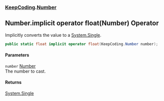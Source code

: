 ### [KeepCoding](KeepCoding.md 'KeepCoding').[Number](KeepCoding_Number.md 'KeepCoding.Number')
## Number.implicit operator float(Number) Operator
Implicitly converts the value to a [System.Single](https://docs.microsoft.com/en-us/dotnet/api/System.Single 'System.Single').  
```csharp
public static float implicit operator float(KeepCoding.Number number);
```
#### Parameters
<a name='KeepCoding_Number_op_Implicitfloat(KeepCoding_Number)_number'></a>
`number` [Number](KeepCoding_Number.md 'KeepCoding.Number')  
The number to cast.
  
#### Returns
[System.Single](https://docs.microsoft.com/en-us/dotnet/api/System.Single 'System.Single')  
